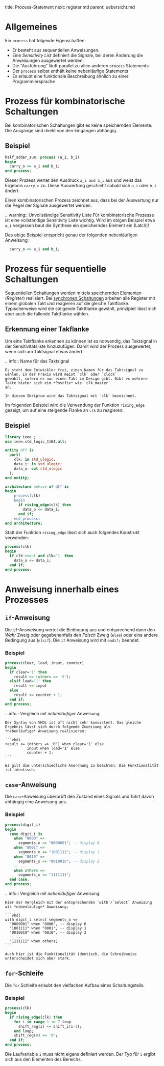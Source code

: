 title: Process-Statement
next: register.md
parent: uebersicht.md

# Allgemeines
Ein `process` hat folgende Eigenschaften:

* Er besteht aus sequentiellen Anweisungen.
* Eine *Sensitivity List* definiert die Signale, bei deren Änderung die Anweisungen ausgewertet werden.
* Die "Ausführung" läuft parallel zu allen anderen `process` Statements
* Der `process` selbst enthält keine nebenläufige Statements
* Es erlaubt eine funktionale Beschreibung ähnlich zu einer Programmiersprache

# Prozess für kombinatorische Schaltungen
Bei kombinatorischen Schaltungen gibt es keine speichernden Elemente. Die Ausgänge sind direkt von den Eingängen abhängig.

## Beispiel

```vhdl
half_adder_sum: process (a_i, b_i)
begin
  carry_o <= a_i and b_i;
end process;
```

Dieser Prozess wertet den Ausdruck `a_i and b_i` aus und weist das Ergebnis `carry_o` zu. Diese Auswertung geschieht
sobald sich `a_i` oder `b_i` ändert.

Einen kombinatorischen Prozess zeichnet aus, dass bei der Auswertung nur die Pegel der Signale ausgewertet werden.

.. warning:: Unvollständige Sensitivity Liste
    Für kombinatorische Prozesse ist eine vollständige Sensitivity Liste wichtig. Wird im obigen Beispiel etwa `a_i`
    vergessen baut die Synthese ein speicherndes Element ein (Latch)!

Das obige Beispiel entspricht genau der folgenden nebenläufigen Anweisung:

```vhdl
  carry_o <= a_i and b_i;
```

# Prozess für sequentielle Schaltungen
Sequentiellen Schaltungen werden mittels speichernden Elementen (*Register*) realisiert. Bei
[synchronen Schaltungen](../grundlagen_der_digitaltechnik/synchrones_design.html) arbeiten alle Register mit
einem globalen Takt und reagieren auf die gleiche Taktflanke. Typischerweise wird die steigende Taktflanke gewählt,
prinzipiell lässt sich aber auch die fallende Taktflanke wählen.

## Erkennung einer Takflanke
Um eine Taktflanke erkennen zu können ist es notwendig, das Taktsignal in der Sensitivitätsliste hinzuzufügen. Damit wird
der Prozess ausgewertet, wenn sich am Taktsignal etwas ändert.

.. info:: Name für das Taktsignal

    Es steht dem Entwickler frei, einen Namen für das Taktsignal zu wählen. In der Praxis wird meist `clk` oder `clock`
    gewählt, sofern es nur einen Takt im Design gibt. Gibt es mehrere Takte bieter sich ein *Postfix* wie `clk_master`
    an.

    In diesem Skriptum wird das Taktsignal mit `clk` bezeichnet.

Im folgenden Beispiel wird die Verwendung der Funktion `rising_edge` gezeigt, um auf eine steigende Flanke an `clk` zu
reagieren:

## Beispiel
```vhdl
library ieee ;
use ieee.std_logic_1164.all;

entity dff is
  port(
    clk: in std_ulogic;
    data_i: in std_ulogic;
    data_o: out std_ulogic
  );
end entity;

architecture behave of dff is
begin
    process(clk)
    begin
      if rising_edge(clk) then
        data_o <= data_i;
      end if;
    end process;
end architecture;
```

Statt der Funktion `rising_edge` lässt sich auch folgendes Konstrukt verwenden:

```vhdl
process(clk)
begin
  if clk'event and clk='1' then
    data_o <= data_i;
  end if;
end process;
```

# Anweisung innerhalb eines Prozesses
## `if`-Anweisung
Die `if`-Answeisung wertet die Bedingung aus und entsprechend dann den *Wahr* Zweig oder gegebenenfalls den *Falsch*
Zweig (`else`) oder eine andere Bedingung aus (`elsif`). Die `if` Anweisung wird mit `endif;` beendet.

### Beispiel

```vhdl
process(clear, load, input, counter)
begin
  if clear='1' then
    result <= (others => '0');
  elsif load='1' then
    result <= input
  else
    result <= counter + 1;
  end if;
end process;
```

.. info:: Vergleich mit *nebenläufiger* Anweisung

    Der Syntax von VHDL ist oft nicht sehr konsistent. Das gleiche Ergebnis lässt sich durch folgende Zuweisung als
    *nebenläufige* Anweisung realisieren:

    ```vhdl
    result <= (others => '0') when clear='1' else
              input when load='1' else
              counter + 1;
    ```

    Es gilt die unterschiedliche Anordnung zu beachten. Die Funktionalität ist identisch.

## `case`-Anweisung
Die `case`-Anweisung überprüft den Zustand eines Signals und führt davon abhängig eine Anweisung aus.

### Beispiel
```vhdl
process(digit_i)
begin
  case digit_i is
    when "0000" =>
      segments_o <= "0000001"; -- display 0
    when "0001" =>
      segments_o <= "1001111"; -- display 1
    when "0010" =>
      segments_o <= "0010010"; -- display 2
    -- ...
    when others =>
      segments_o <= "1111111";
  end case;
end process;
```

.. info:: Vergleich mit *nebenläufiger* Anweisung

    Hier der Vergleich mit der entsprechenden `with`/`select` Anweisung als *nebenläufige* Anweisung:

    ```vhdl
    with digit_i select segments_o <=
      "0000001" when "0000", -- display 0
      "1001111" when "0001", -- display 1
      "0010010" when "0010", -- display 2
      -- ...
      "1111111" when others;
    ```

    Auch hier ist die Funktionalität identisch, die Schreibweise unterscheidet sich aber stark.

## `for`-Schleife
Die `for` Schleife erlaubt den vielfachen Aufbau eines Schaltungsteils.

### Beispiel
```vhdl
process(clk)
begin
  if rising_edge(clk) then
    for i in range 1 to 7 loop
      shift_reg(i) <= shift_i(i-1);
    end loop;
    shift_reg(0) <= '0';
  end if;
end process;
```

Die Laufvariable `i` muss nicht eigens definiert werden. Der Typ für `i` ergibt sich aus den Elementen des Bereichs.
